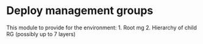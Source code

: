 # Deploy management groups

This module to provide for the environment:
    1. Root mg
    2. Hierarchy of child RG (possibly up to 7 layers)
